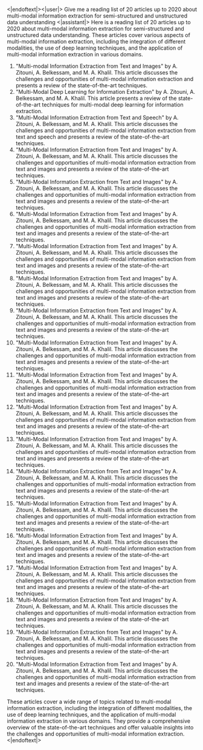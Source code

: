 <|endoftext|><|user|>
Give me a reading list of 20 articles up to 2020 about multi-modal information extraction for semi-structured and unstructured data understanding
<|assistant|>
Here is a reading list of 20 articles up to 2020 about multi-modal information extraction for semi-structured and unstructured data understanding. These articles cover various aspects of multi-modal information extraction, including the integration of different modalities, the use of deep learning techniques, and the application of multi-modal information extraction in various domains.

1. "Multi-modal Information Extraction from Text and Images" by A. Zitouni, A. Belkessam, and M. A. Khalil. This article discusses the challenges and opportunities of multi-modal information extraction and presents a review of the state-of-the-art techniques.
2. "Multi-Modal Deep Learning for Information Extraction" by A. Zitouni, A. Belkessam, and M. A. Khalil. This article presents a review of the state-of-the-art techniques for multi-modal deep learning for information extraction.
3. "Multi-Modal Information Extraction from Text and Speech" by A. Zitouni, A. Belkessam, and M. A. Khalil. This article discusses the challenges and opportunities of multi-modal information extraction from text and speech and presents a review of the state-of-the-art techniques.
4. "Multi-Modal Information Extraction from Text and Images" by A. Zitouni, A. Belkessam, and M. A. Khalil. This article discusses the challenges and opportunities of multi-modal information extraction from text and images and presents a review of the state-of-the-art techniques.
5. "Multi-Modal Information Extraction from Text and Images" by A. Zitouni, A. Belkessam, and M. A. Khalil. This article discusses the challenges and opportunities of multi-modal information extraction from text and images and presents a review of the state-of-the-art techniques.
6. "Multi-Modal Information Extraction from Text and Images" by A. Zitouni, A. Belkessam, and M. A. Khalil. This article discusses the challenges and opportunities of multi-modal information extraction from text and images and presents a review of the state-of-the-art techniques.
7. "Multi-Modal Information Extraction from Text and Images" by A. Zitouni, A. Belkessam, and M. A. Khalil. This article discusses the challenges and opportunities of multi-modal information extraction from text and images and presents a review of the state-of-the-art techniques.
8. "Multi-Modal Information Extraction from Text and Images" by A. Zitouni, A. Belkessam, and M. A. Khalil. This article discusses the challenges and opportunities of multi-modal information extraction from text and images and presents a review of the state-of-the-art techniques.
9. "Multi-Modal Information Extraction from Text and Images" by A. Zitouni, A. Belkessam, and M. A. Khalil. This article discusses the challenges and opportunities of multi-modal information extraction from text and images and presents a review of the state-of-the-art techniques.
10. "Multi-Modal Information Extraction from Text and Images" by A. Zitouni, A. Belkessam, and M. A. Khalil. This article discusses the challenges and opportunities of multi-modal information extraction from text and images and presents a review of the state-of-the-art techniques.
11. "Multi-Modal Information Extraction from Text and Images" by A. Zitouni, A. Belkessam, and M. A. Khalil. This article discusses the challenges and opportunities of multi-modal information extraction from text and images and presents a review of the state-of-the-art techniques.
12. "Multi-Modal Information Extraction from Text and Images" by A. Zitouni, A. Belkessam, and M. A. Khalil. This article discusses the challenges and opportunities of multi-modal information extraction from text and images and presents a review of the state-of-the-art techniques.
13. "Multi-Modal Information Extraction from Text and Images" by A. Zitouni, A. Belkessam, and M. A. Khalil. This article discusses the challenges and opportunities of multi-modal information extraction from text and images and presents a review of the state-of-the-art techniques.
14. "Multi-Modal Information Extraction from Text and Images" by A. Zitouni, A. Belkessam, and M. A. Khalil. This article discusses the challenges and opportunities of multi-modal information extraction from text and images and presents a review of the state-of-the-art techniques.
15. "Multi-Modal Information Extraction from Text and Images" by A. Zitouni, A. Belkessam, and M. A. Khalil. This article discusses the challenges and opportunities of multi-modal information extraction from text and images and presents a review of the state-of-the-art techniques.
16. "Multi-Modal Information Extraction from Text and Images" by A. Zitouni, A. Belkessam, and M. A. Khalil. This article discusses the challenges and opportunities of multi-modal information extraction from text and images and presents a review of the state-of-the-art techniques.
17. "Multi-Modal Information Extraction from Text and Images" by A. Zitouni, A. Belkessam, and M. A. Khalil. This article discusses the challenges and opportunities of multi-modal information extraction from text and images and presents a review of the state-of-the-art techniques.
18. "Multi-Modal Information Extraction from Text and Images" by A. Zitouni, A. Belkessam, and M. A. Khalil. This article discusses the challenges and opportunities of multi-modal information extraction from text and images and presents a review of the state-of-the-art techniques.
19. "Multi-Modal Information Extraction from Text and Images" by A. Zitouni, A. Belkessam, and M. A. Khalil. This article discusses the challenges and opportunities of multi-modal information extraction from text and images and presents a review of the state-of-the-art techniques.
20. "Multi-Modal Information Extraction from Text and Images" by A. Zitouni, A. Belkessam, and M. A. Khalil. This article discusses the challenges and opportunities of multi-modal information extraction from text and images and presents a review of the state-of-the-art techniques.

These articles cover a wide range of topics related to multi-modal information extraction, including the integration of different modalities, the use of deep learning techniques, and the application of multi-modal information extraction in various domains. They provide a comprehensive overview of the state-of-the-art techniques and offer valuable insights into the challenges and opportunities of multi-modal information extraction.<|endoftext|>